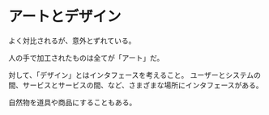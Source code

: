 # アートとデザイン

よく対比されるが、意外とずれている。

人の手で加工されたものは全てが「アート」だ。

対して、「デザイン」とはインタフェースを考えること。
ユーザーとシステムの間、サービスとサービスの間、など、さまざまな場所にインタフェースがある。

自然物を道具や商品にすることもある。
